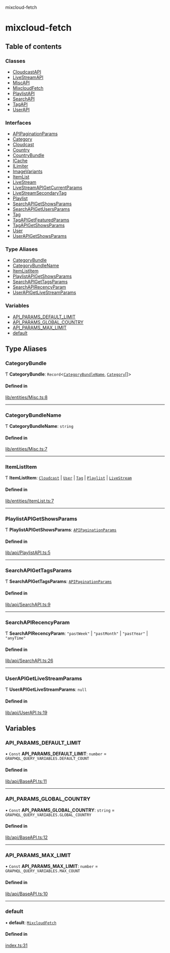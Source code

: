 mixcloud-fetch

# mixcloud-fetch

## Table of contents

### Classes

- [CloudcastAPI](classes/CloudcastAPI.md)
- [LiveStreamAPI](classes/LiveStreamAPI.md)
- [MiscAPI](classes/MiscAPI.md)
- [MixcloudFetch](classes/MixcloudFetch.md)
- [PlaylistAPI](classes/PlaylistAPI.md)
- [SearchAPI](classes/SearchAPI.md)
- [TagAPI](classes/TagAPI.md)
- [UserAPI](classes/UserAPI.md)

### Interfaces

- [APIPaginationParams](interfaces/APIPaginationParams.md)
- [Category](interfaces/Category.md)
- [Cloudcast](interfaces/Cloudcast.md)
- [Country](interfaces/Country.md)
- [CountryBundle](interfaces/CountryBundle.md)
- [ICache](interfaces/ICache.md)
- [ILimiter](interfaces/ILimiter.md)
- [ImageVariants](interfaces/ImageVariants.md)
- [ItemList](interfaces/ItemList.md)
- [LiveStream](interfaces/LiveStream.md)
- [LiveStreamAPIGetCurrentParams](interfaces/LiveStreamAPIGetCurrentParams.md)
- [LiveStreamSecondaryTag](interfaces/LiveStreamSecondaryTag.md)
- [Playlist](interfaces/Playlist.md)
- [SearchAPIGetShowsParams](interfaces/SearchAPIGetShowsParams.md)
- [SearchAPIGetUsersParams](interfaces/SearchAPIGetUsersParams.md)
- [Tag](interfaces/Tag.md)
- [TagAPIGetFeaturedParams](interfaces/TagAPIGetFeaturedParams.md)
- [TagAPIGetShowsParams](interfaces/TagAPIGetShowsParams.md)
- [User](interfaces/User.md)
- [UserAPIGetShowsParams](interfaces/UserAPIGetShowsParams.md)

### Type Aliases

- [CategoryBundle](README.md#categorybundle)
- [CategoryBundleName](README.md#categorybundlename)
- [ItemListItem](README.md#itemlistitem)
- [PlaylistAPIGetShowsParams](README.md#playlistapigetshowsparams)
- [SearchAPIGetTagsParams](README.md#searchapigettagsparams)
- [SearchAPIRecencyParam](README.md#searchapirecencyparam)
- [UserAPIGetLiveStreamParams](README.md#userapigetlivestreamparams)

### Variables

- [API\_PARAMS\_DEFAULT\_LIMIT](README.md#api_params_default_limit)
- [API\_PARAMS\_GLOBAL\_COUNTRY](README.md#api_params_global_country)
- [API\_PARAMS\_MAX\_LIMIT](README.md#api_params_max_limit)
- [default](README.md#default)

## Type Aliases

### CategoryBundle

Ƭ **CategoryBundle**: `Record`\<[`CategoryBundleName`](README.md#categorybundlename), [`Category`](interfaces/Category.md)[]\>

#### Defined in

[lib/entities/Misc.ts:8](https://github.com/patrickkfkan/mixcloud-fetch/blob/f797afa/src/lib/entities/Misc.ts#L8)

___

### CategoryBundleName

Ƭ **CategoryBundleName**: `string`

#### Defined in

[lib/entities/Misc.ts:7](https://github.com/patrickkfkan/mixcloud-fetch/blob/f797afa/src/lib/entities/Misc.ts#L7)

___

### ItemListItem

Ƭ **ItemListItem**: [`Cloudcast`](interfaces/Cloudcast.md) \| [`User`](interfaces/User.md) \| [`Tag`](interfaces/Tag.md) \| [`Playlist`](interfaces/Playlist.md) \| [`LiveStream`](interfaces/LiveStream.md)

#### Defined in

[lib/entities/ItemList.ts:7](https://github.com/patrickkfkan/mixcloud-fetch/blob/f797afa/src/lib/entities/ItemList.ts#L7)

___

### PlaylistAPIGetShowsParams

Ƭ **PlaylistAPIGetShowsParams**: [`APIPaginationParams`](interfaces/APIPaginationParams.md)

#### Defined in

[lib/api/PlaylistAPI.ts:5](https://github.com/patrickkfkan/mixcloud-fetch/blob/f797afa/src/lib/api/PlaylistAPI.ts#L5)

___

### SearchAPIGetTagsParams

Ƭ **SearchAPIGetTagsParams**: [`APIPaginationParams`](interfaces/APIPaginationParams.md)

#### Defined in

[lib/api/SearchAPI.ts:9](https://github.com/patrickkfkan/mixcloud-fetch/blob/f797afa/src/lib/api/SearchAPI.ts#L9)

___

### SearchAPIRecencyParam

Ƭ **SearchAPIRecencyParam**: ``"pastWeek"`` \| ``"pastMonth"`` \| ``"pastYear"`` \| ``"anyTime"``

#### Defined in

[lib/api/SearchAPI.ts:26](https://github.com/patrickkfkan/mixcloud-fetch/blob/f797afa/src/lib/api/SearchAPI.ts#L26)

___

### UserAPIGetLiveStreamParams

Ƭ **UserAPIGetLiveStreamParams**: ``null``

#### Defined in

[lib/api/UserAPI.ts:19](https://github.com/patrickkfkan/mixcloud-fetch/blob/f797afa/src/lib/api/UserAPI.ts#L19)

## Variables

### API\_PARAMS\_DEFAULT\_LIMIT

• `Const` **API\_PARAMS\_DEFAULT\_LIMIT**: `number` = `GRAPHQL_QUERY_VARIABLES.DEFAULT_COUNT`

#### Defined in

[lib/api/BaseAPI.ts:11](https://github.com/patrickkfkan/mixcloud-fetch/blob/f797afa/src/lib/api/BaseAPI.ts#L11)

___

### API\_PARAMS\_GLOBAL\_COUNTRY

• `Const` **API\_PARAMS\_GLOBAL\_COUNTRY**: `string` = `GRAPHQL_QUERY_VARIABLES.GLOBAL_COUNTRY`

#### Defined in

[lib/api/BaseAPI.ts:12](https://github.com/patrickkfkan/mixcloud-fetch/blob/f797afa/src/lib/api/BaseAPI.ts#L12)

___

### API\_PARAMS\_MAX\_LIMIT

• `Const` **API\_PARAMS\_MAX\_LIMIT**: `number` = `GRAPHQL_QUERY_VARIABLES.MAX_COUNT`

#### Defined in

[lib/api/BaseAPI.ts:10](https://github.com/patrickkfkan/mixcloud-fetch/blob/f797afa/src/lib/api/BaseAPI.ts#L10)

___

### default

• **default**: [`MixcloudFetch`](classes/MixcloudFetch.md)

#### Defined in

[index.ts:31](https://github.com/patrickkfkan/mixcloud-fetch/blob/f797afa/src/index.ts#L31)
